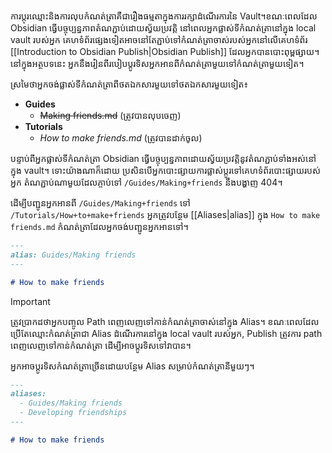 ការប្តុរឈ្មោះនិងការលុបកំណត់ត្រាគឺជារឿងធម្មតាក្នុងការរក្សាដំណើរការនៃ Vault។​ ខណៈពេលដែល Obsidian ធ្វើបច្ចុប្បន្នភាពតំណភ្ជាប់ដោយស្វ័យប្រវត្តិ នៅពេលអ្នកផ្លាស់ទីកំណត់ត្រានៅក្នុង local vault របស់អ្នក គេហទំព័រផ្សេងទៀតអាចនៅតែភ្ជាប់ទៅកំណត់ត្រាចាស់របស់អ្នកនៅលើគេហទំព័រ​ [[Introduction to Obsidian Publish|Obsidian Publish]]​ ដែលអ្នកបានបោះពុម្ពផ្សាយ។​ នៅក្នុងអត្ថបទនេះ អ្នកនឹងរៀនពីរបៀបប្តូរទិសអ្នកអានពីកំណត់ត្រាមួយទៅកំណត់ត្រាមួយទៀត។

ស្រមៃថាអ្នកចង់ផ្លាស់ទីកំណត់ត្រាពីថតឯកសារមួយទៅថតឯកសារមួយទៀត៖

- **Guides**
  - ~~Making friends.md~~ (ត្រូវបានលុបចេញ)
- **Tutorials**
  - *How to make friends.md* (ត្រូវបានដាក់ចូល)

បន្ទាប់ពីអ្នកផ្លាស់ទីកំណត់ត្រា Obsidian ធ្វើបច្ចុប្បន្នភាពដោយស្វ័យប្រវត្តិនូវតំណភ្ជាប់ទាំងអស់នៅក្នុង​​ vault។ ទោះយ៉ាងណាក៏ដោយ ប្រសិនបើអ្នកបោះផ្សាយការផ្លាស់ប្តូរទៅគេហទំព័របោះផ្សាយរបស់អ្នក តំណភ្ជាប់ណាមួយដែលភ្ចាប់ទៅ `/Guides/Making+friends` នឹងបង្ហាញ 404។

ដើម្បីបញ្ជូនអ្នកអានពី `/Guides/Making+friends` ទៅ `/Tutorials/How+to+make+friends` អ្នកត្រូវបន្ថែម [[Aliases|alias]] ក្នុង `How to make friends.md` កំណត់ត្រាដែលអ្នកចង់បញ្ជូនអ្នកអានទៅ។

```md
---
alias: Guides/Making friends
---

# How to make friends
```

> [!important]
> ត្រូវប្រាកដថាអ្នកបញ្ចូល​ Path ពេញលេញទៅកាន់កំណត់ត្រាចាស់នៅក្នុង​​ Alias។ ខណៈ​ពេល​ដែល​ប្រើ​តែ​ឈ្មោះ​កំណត់ត្រា​ជា​ Alias ដំណើរការ​នៅ​ក្នុង​ local vault ​របស់​អ្នក, Publish ត្រូវ​ការ​​ path ​ពេញ​លេញ​ទៅ​កាន់​កំណត់ត្រា ដើម្បី​អាច​ប្តូរ​ទិស​ទៅ​វា​បាន។

អ្នកអាចប្តូរទិសកំណត់ត្រាច្រើនដោយបន្ថែម Alias សម្រាប់កំណត់ត្រានីមួយៗ។

```md
---
aliases: 
  - Guides/Making friends
  - Developing friendships
---

# How to make friends
```
